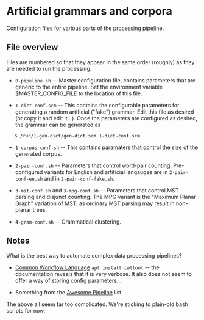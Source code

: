
Artificial grammars and corpora
===============================

Configuration files for various parts of the processing pipeline.

File overview
-------------
Files are numbered so that they appear in the same order (roughly) as
they are needed to run the processing.

* `0-pipeline.sh` -- Master configuration file, contains parameters
  that are generic to the entire pipeline. Set the environment variable
  $MASTER_CONFIG_FILE to the location of this file.

* `1-dict-conf.scm` -- This contains the configurable parameters for
   generating a random artificial ("fake") grammar. Edit this file
   as desired (or copy it and edit it...). Once the parameters are
   configured as desired, the grammar can be generated as
```
   $ /run/1-gen-dict/gen-dict.scm 1-dict-conf.scm
```

* `1-corpus-conf.sh` -- This contains paramaters that control the size
   of the generated corpus.

* `2-pair-conf.sh` -- Parameters that control word-pair counting.
  Pre-configured variants for English and artificial langauges are in
  `2-pair-conf-en.sh` and in `2-pair-conf-fake.sh`.

* `3-mst-conf.sh` and `3-mpg-conf.sh` -- Parameters that control MST
  parsing and disjunct counting. The MPG variant is the "Maximum Planar
  Graph" variation of MST, as ordinary MST parsing may result in
  non-planar trees.

* `4-gram-conf.sh` -- Grammatical clustering.

Notes
-----
What is the best way to automate complex data processing pipelines?

* [Common Workflow Language](https://www.commonwl.org/user_guide/index.html)
  `apt install cwltool` -- the documentation reveals that it is very
  verbose. It also does not seem to offer a way of storing config
  parameters...

* Something from the [Awesome Pipeline](https://github.com/pditommaso/awesome-pipeline)
  list.

The above all seem far too complicated. We're sticking to plain-old
bash scripts for now.
